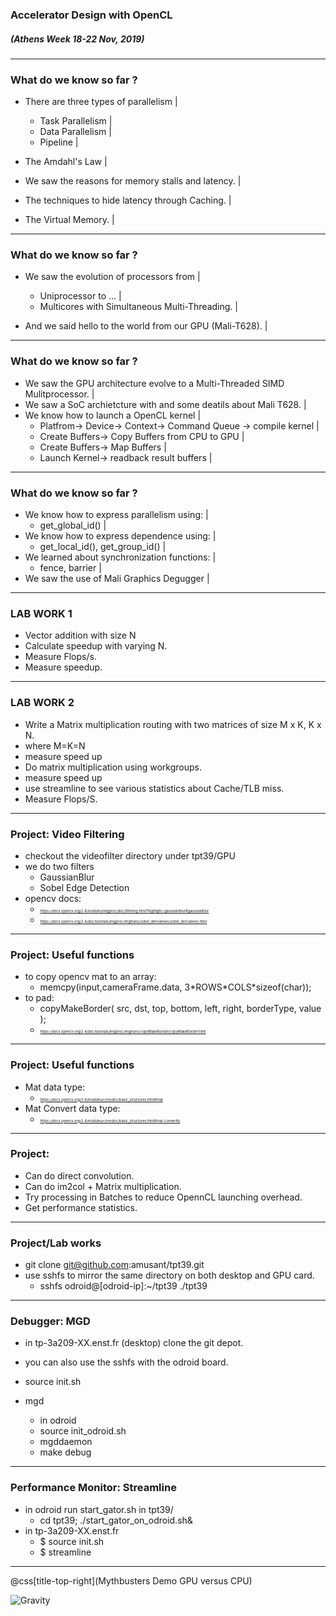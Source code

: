 ### Accelerator Design with OpenCL
##### (Athens Week 18-22 Nov, 2019) 
---
### What do we know so far ?
- There are three types of parallelism |
	- Task Parallelism |
	- Data Parallelism |
	- Pipeline |

- The Amdahl's Law |

- We saw the reasons for memory stalls and latency. |

- The techniques to hide latency through Caching. |

- The Virtual Memory. |
---
### What do we know so far ?
- We saw the evolution of processors from |
	- Uniprocessor to ... |
	- Multicores with Simultaneous Multi-Threading. |

- And we said hello to the world from our GPU (Mali-T628). |
---
### What do we know so far ?
- We saw the GPU architecture evolve to a Multi-Threaded SIMD Mulitprocessor. |
- We saw a SoC archietcture with and some deatils about Mali T628. |
- We know how to launch a OpenCL kernel |
	- Platfrom-> Device-> Context-> Command Queue -> compile kernel |
	- Create Buffers-> Copy Buffers from CPU to  GPU  |
	- Create Buffers-> Map Buffers  |
	- Launch Kernel-> readback result buffers |
---
### What do we know so far ?
- We know how to express parallelism using: |
	- get_global_id() |
- We know how to express dependence using: |
	- get_local_id(), get_group_id() |
- We learned about synchronization functions: |
	- fence, barrier |
- We saw the use of Mali Graphics Degugger |
---

### LAB WORK 1
- Vector addition with size N 
- Calculate speedup with varying N.
- Measure Flops/s.
- Measure speedup.
---
### LAB WORK 2
- Write a Matrix multiplication routing with two matrices of size M x K, K x N.
- where M=K=N
- measure speed up
- Do matrix multiplication using workgroups.
- measure speed up
- use streamline to see various statistics about Cache/TLB miss.
- Measure Flops/S.
---
### Project: Video Filtering
- checkout the videofilter directory under tpt39/GPU
- we do two filters 
	- GaussianBlur
	- Sobel Edge Detection
- opencv docs:
	- <span style="font-size:0.4em">https://docs.opencv.org/2.4/modules/imgproc/doc/filtering.html?highlight=gaussianblur#gaussianblur
	- <span style="font-size:0.4em">https://docs.opencv.org/2.4/doc/tutorials/imgproc/imgtrans/sobel_derivatives/sobel_derivatives.html
---
### Project: Useful functions
* to copy opencv mat to  an array:
	* memcpy(input,cameraFrame.data, 3\*ROWS\*COLS\*sizeof(char));
* to pad:
	- copyMakeBorder( src, dst, top, bottom, left, right, borderType, value );
	- <span style="font-size:0.4em">https://docs.opencv.org/2.4/doc/tutorials/imgproc/imgtrans/copyMakeBorder/copyMakeBorder.html
---
### Project: Useful functions
* Mat data type:
	- <span style="font-size:0.4em">https://docs.opencv.org/2.4/modules/core/doc/basic_structures.html#mat
* Mat Convert data type:
	- <span style="font-size:0.4em">https://docs.opencv.org/2.4/modules/core/doc/basic_structures.html#mat-convertto
---
### Project: 
* Can do direct convolution.
* Can do im2col + Matrix multiplication.
* Try processing in Batches to reduce OpennCL launching overhead.
* Get performance statistics.
---
### Project/Lab works
* git clone git@github.com:amusant/tpt39.git
* use sshfs to mirror the same directory on both desktop and GPU card.
	* sshfs odroid@[odroid-ip]:~/tpt39 ./tpt39
---
### Debugger: MGD
* in tp-3a209-XX.enst.fr (desktop) clone the git depot. 
* you can also use  the sshfs with the odroid board.
* source init.sh 
* mgd

	* in odroid
	* source init_odroid.sh
	* mgddaemon
	* make debug
---
### Performance Monitor: Streamline

*  in odroid  run start_gator.sh in tpt39/
	* cd tpt39; ./start_gator_on_odroid.sh&
* in tp-3a209-XX.enst.fr
	* $ source init.sh
	* $ streamline
---

@css[title-top-right](Mythbusters Demo GPU versus CPU)

![Gravity](https://www.youtube.com/embed/mkiDkkdGGAQ)
